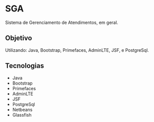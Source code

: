 # SGA

<p> Sistema de Gerenciamento de Atendimentos, em geral.</p>

## Objetivo

Utilizando: Java, Bootstrap, Primefaces, AdminLTE, JSF, e PostgreSql.

## Tecnologias

* Java
* Bootstrap
* Primefaces
* AdminLTE
* JSF
* PostgreSql
* Netbeans
* Glassfish
